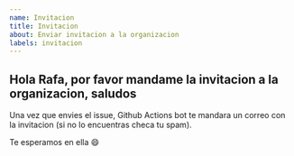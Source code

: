 ```yaml
---
name: Invitacion
title: Invitacion
about: Enviar invitacion a la organizacion
labels: invitacion
---
```


<h2>
    Hola Rafa, por favor mandame la invitacion a la organizacion, saludos
</h2>

<p>
  Una vez que envies el issue, Github Actions bot te mandara un correo con la invitacion (si no lo encuentras checa tu spam).
  
  Te esperamos en ella 😄
</p>
